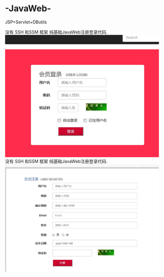 # -JavaWeb-
JSP+Servlet+DButils


没有 SSH  和SSM 框架  纯基础JavaWeb注册登录代码.
![login.jpg](https://github.com/FoxconnPeter/-JavaWeb-/blob/master/untitled4/login.jpg)
没有 SSH  和SSM 框架  纯基础JavaWeb注册登录代码.
![register.jpg](https://github.com/FoxconnPeter/-JavaWeb-/blob/master/untitled4/register.jpg)


